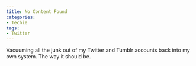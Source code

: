 ```yaml
---
title: No Content Found
categories:
- Techie
tags:
- Twitter
---
```


Vacuuming all the junk out of my Twitter and Tumblr accounts back into my own system. The way it should be.
